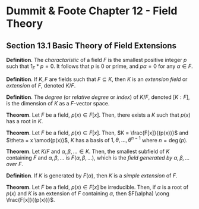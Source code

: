 # Dummit & Foote Chapter 12 - Field Theory

## Section 13.1 Basic Theory of Field Extensions

**Definition**. The *charactaristic* of a field $F$ is the smallest positive integer $p$ such that $1_F * p = 0$. It follows that $p$ is $0$ or prime, and $p \alpha = 0$ for any $\alpha \in F$.

**Definition**. If $K, F$ are fields such that $F \subseteq K$, then $K$ is an *extension field* or *extension* of $F$, denoted $K / F$.

**Definition**. The *degree* (or *relative degree* or *index*) of $K/F$, denoted $[K:F]$, is the dimension of $K$ as a $F$-vector space.

**Theorem**. Let $F$ be a field, $p(x) \in F[x]$. Then, there exists a $K$ such that $p(x)$ has a root in $K$.

**Theorem**. Let $F$ be a field, $p(x) \in F[x]$. Then, $K = \frac{F[x]}{(p(x))}$ and $\theta = x \amod{p(x)}$, $K$ has a basis of $1, \theta, \ldots, \theta^{n-1}$ where $n = \deg(p)$.

**Theorem**. Let $K/F$ and $\alpha, \beta, \ldots \in K$. Then, the smallest subfield of $K$ containing $F$ and $\alpha, \beta, \ldots$ is $F(\alpha, \beta, \ldots)$, which is the *field generated by $\alpha, \beta, \ldots$ over $F$*.

**Definition**. If $K$ is generated by $F(\alpha)$, then $K$ is a *simple extension* of $F$.

**Theorem**. Let $F$ be a field, $p(x) \in F[x]$ be irreducible. Then, if $\alpha$ is a root of $p(x)$ and $K$ is an extension of $F$ containing $\alpha$, then $F(\alpha) \cong \frac{F[x]}{(p(x))}$.